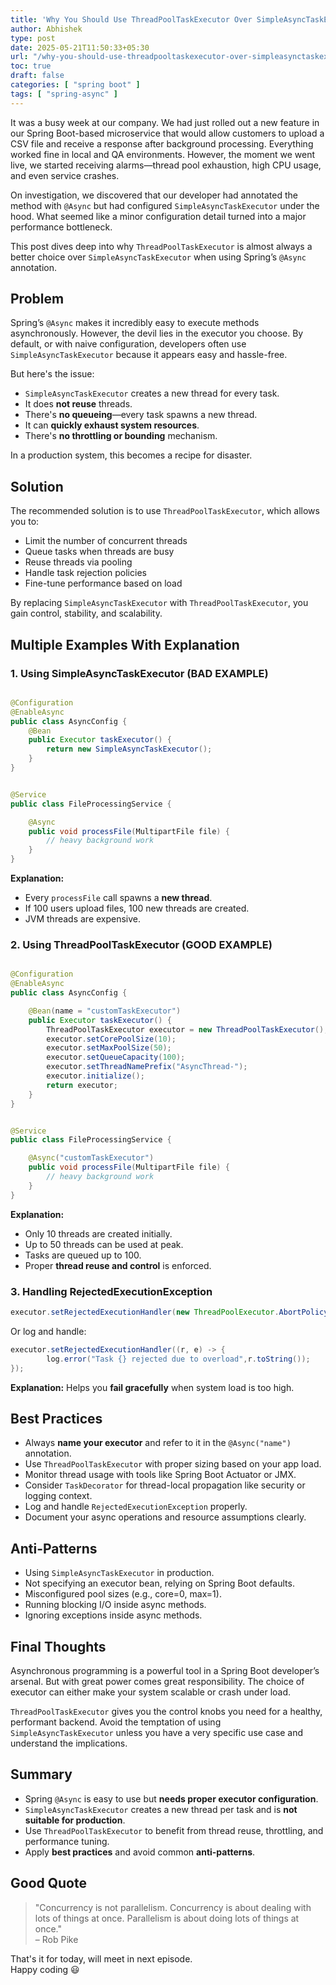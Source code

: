 ```yaml
---
title: 'Why You Should Use ThreadPoolTaskExecutor Over SimpleAsyncTaskExecutor in Spring Boot Async Operations'
author: Abhishek
type: post
date: 2025-05-21T11:50:33+05:30
url: "/why-you-should-use-threadpooltaskexecutor-over-simpleasynctaskexecutor-in-spring-boot-async-operations/"
toc: true
draft: false
categories: [ "spring boot" ]
tags: [ "spring-async" ]
---
```


It was a busy week at our company. We had just rolled out a new feature in our Spring Boot-based microservice that would
allow customers to upload a CSV file and receive a response after background processing. Everything worked fine in local
and QA environments. However, the moment we went live, we started receiving alarms—thread pool exhaustion, high CPU
usage, and even service crashes.

On investigation, we discovered that our developer had annotated the method with `@Async` but had configured
`SimpleAsyncTaskExecutor` under the hood. What seemed like a minor configuration detail turned into a major performance
bottleneck.

This post dives deep into why `ThreadPoolTaskExecutor` is almost always a better choice over `SimpleAsyncTaskExecutor`
when using Spring’s `@Async` annotation.

## Problem

Spring’s `@Async` makes it incredibly easy to execute methods asynchronously. However, the devil lies in the executor
you choose. By default, or with naive configuration, developers often use `SimpleAsyncTaskExecutor` because it appears
easy and hassle-free.

But here's the issue:

* `SimpleAsyncTaskExecutor` creates a new thread for every task.
* It does **not reuse** threads.
* There's **no queueing**—every task spawns a new thread.
* It can **quickly exhaust system resources**.
* There's **no throttling or bounding** mechanism.

In a production system, this becomes a recipe for disaster.

## Solution

The recommended solution is to use `ThreadPoolTaskExecutor`, which allows you to:

* Limit the number of concurrent threads
* Queue tasks when threads are busy
* Reuse threads via pooling
* Handle task rejection policies
* Fine-tune performance based on load

By replacing `SimpleAsyncTaskExecutor` with `ThreadPoolTaskExecutor`, you gain control, stability, and scalability.

## Multiple Examples With Explanation

### 1. Using SimpleAsyncTaskExecutor (BAD EXAMPLE)

```java

@Configuration
@EnableAsync
public class AsyncConfig {
    @Bean
    public Executor taskExecutor() {
        return new SimpleAsyncTaskExecutor();
    }
}
```

```java

@Service
public class FileProcessingService {

    @Async
    public void processFile(MultipartFile file) {
        // heavy background work
    }
}
```

**Explanation:**

* Every `processFile` call spawns a **new thread**.
* If 100 users upload files, 100 new threads are created.
* JVM threads are expensive.

### 2. Using ThreadPoolTaskExecutor (GOOD EXAMPLE)

```java

@Configuration
@EnableAsync
public class AsyncConfig {

    @Bean(name = "customTaskExecutor")
    public Executor taskExecutor() {
        ThreadPoolTaskExecutor executor = new ThreadPoolTaskExecutor();
        executor.setCorePoolSize(10);
        executor.setMaxPoolSize(50);
        executor.setQueueCapacity(100);
        executor.setThreadNamePrefix("AsyncThread-");
        executor.initialize();
        return executor;
    }
}
```

```java

@Service
public class FileProcessingService {

    @Async("customTaskExecutor")
    public void processFile(MultipartFile file) {
        // heavy background work
    }
}
```

**Explanation:**

* Only 10 threads are created initially.
* Up to 50 threads can be used at peak.
* Tasks are queued up to 100.
* Proper **thread reuse and control** is enforced.

### 3. Handling RejectedExecutionException

```java
executor.setRejectedExecutionHandler(new ThreadPoolExecutor.AbortPolicy());
```

Or log and handle:

```java
executor.setRejectedExecutionHandler((r, e) -> {
        log.error("Task {} rejected due to overload",r.toString());
});
```

**Explanation:** Helps you **fail gracefully** when system load is too high.

## Best Practices

* Always **name your executor** and refer to it in the `@Async("name")` annotation.
* Use `ThreadPoolTaskExecutor` with proper sizing based on your app load.
* Monitor thread usage with tools like Spring Boot Actuator or JMX.
* Consider `TaskDecorator` for thread-local propagation like security or logging context.
* Log and handle `RejectedExecutionException` properly.
* Document your async operations and resource assumptions clearly.

## Anti-Patterns

* Using `SimpleAsyncTaskExecutor` in production.
* Not specifying an executor bean, relying on Spring Boot defaults.
* Misconfigured pool sizes (e.g., core=0, max=1).
* Running blocking I/O inside async methods.
* Ignoring exceptions inside async methods.

## Final Thoughts

Asynchronous programming is a powerful tool in a Spring Boot developer’s arsenal. But with great power comes great
responsibility. The choice of executor can either make your system scalable or crash under load.

`ThreadPoolTaskExecutor` gives you the control knobs you need for a healthy, performant backend. Avoid the temptation of
using `SimpleAsyncTaskExecutor` unless you have a very specific use case and understand the implications.

## Summary

* Spring `@Async` is easy to use but **needs proper executor configuration**.
* `SimpleAsyncTaskExecutor` creates a new thread per task and is **not suitable for production**.
* Use `ThreadPoolTaskExecutor` to benefit from thread reuse, throttling, and performance tuning.
* Apply **best practices** and avoid common **anti-patterns**.

## Good Quote

> "Concurrency is not parallelism. Concurrency is about dealing with lots of things at once. Parallelism is about doing
> lots of things at once."     
> – Rob Pike

That's it for today, will meet in next episode.  
Happy coding 😃
